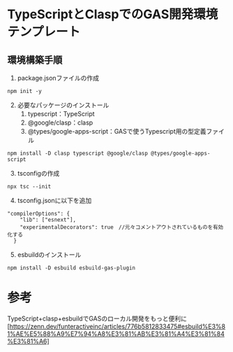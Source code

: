 # TypeScriptとClaspでのGAS開発環境テンプレート

## 環境構築手順
1. package.jsonファイルの作成

```
npm init -y
```

2. 必要なパッケージのインストール
    1. typescript：TypeScript
    2. @google/clasp：clasp
    3. @types/google-apps-script：GASで使うTypescript用の型定義ファイル

```
npm install -D clasp typescript @google/clasp @types/google-apps-script
```

3. tsconfigの作成

```
npx tsc --init
```

4. tsconfig.jsonに以下を追加

```
"compilerOptions": {
    "lib": ["esnext"],
    "experimentalDecorators": true　//元々コメントアウトされているものを有効化する
  }
```

5. esbuildのインストール

```
npm install -D esbuild esbuild-gas-plugin
```

# 参考
TypeScript+clasp+esbuildでGASのローカル開発をもっと便利に[https://zenn.dev/funteractiveinc/articles/776b5812833475#esbuild%E3%81%AE%E5%88%A9%E7%94%A8%E3%81%AB%E3%81%A4%E3%81%84%E3%81%A6]


